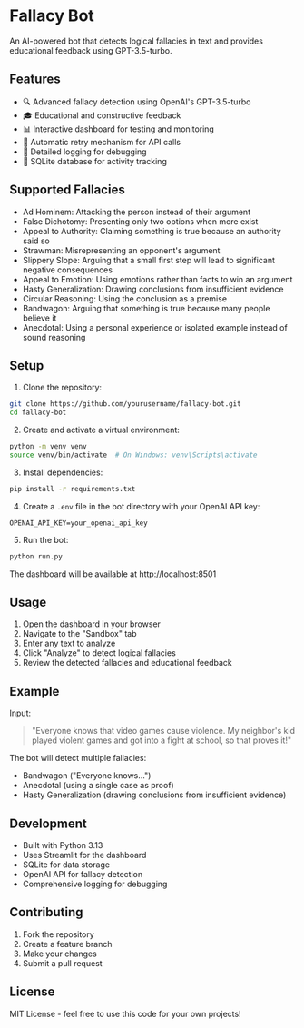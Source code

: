 # Fallacy Bot

An AI-powered bot that detects logical fallacies in text and provides educational feedback using GPT-3.5-turbo.

## Features

- 🔍 Advanced fallacy detection using OpenAI's GPT-3.5-turbo
- 🎓 Educational and constructive feedback
- 📊 Interactive dashboard for testing and monitoring
- 🔄 Automatic retry mechanism for API calls
- 📝 Detailed logging for debugging
- 💾 SQLite database for activity tracking

## Supported Fallacies

- Ad Hominem: Attacking the person instead of their argument
- False Dichotomy: Presenting only two options when more exist
- Appeal to Authority: Claiming something is true because an authority said so
- Strawman: Misrepresenting an opponent's argument
- Slippery Slope: Arguing that a small first step will lead to significant negative consequences
- Appeal to Emotion: Using emotions rather than facts to win an argument
- Hasty Generalization: Drawing conclusions from insufficient evidence
- Circular Reasoning: Using the conclusion as a premise
- Bandwagon: Arguing that something is true because many people believe it
- Anecdotal: Using a personal experience or isolated example instead of sound reasoning

## Setup

1. Clone the repository:
```bash
git clone https://github.com/yourusername/fallacy-bot.git
cd fallacy-bot
```

2. Create and activate a virtual environment:
```bash
python -m venv venv
source venv/bin/activate  # On Windows: venv\Scripts\activate
```

3. Install dependencies:
```bash
pip install -r requirements.txt
```

4. Create a `.env` file in the bot directory with your OpenAI API key:
```
OPENAI_API_KEY=your_openai_api_key
```

5. Run the bot:
```bash
python run.py
```

The dashboard will be available at http://localhost:8501

## Usage

1. Open the dashboard in your browser
2. Navigate to the "Sandbox" tab
3. Enter any text to analyze
4. Click "Analyze" to detect logical fallacies
5. Review the detected fallacies and educational feedback

## Example

Input:
> "Everyone knows that video games cause violence. My neighbor's kid played violent games and got into a fight at school, so that proves it!"

The bot will detect multiple fallacies:
- Bandwagon ("Everyone knows...")
- Anecdotal (using a single case as proof)
- Hasty Generalization (drawing conclusions from insufficient evidence)

## Development

- Built with Python 3.13
- Uses Streamlit for the dashboard
- SQLite for data storage
- OpenAI API for fallacy detection
- Comprehensive logging for debugging

## Contributing

1. Fork the repository
2. Create a feature branch
3. Make your changes
4. Submit a pull request

## License

MIT License - feel free to use this code for your own projects!
